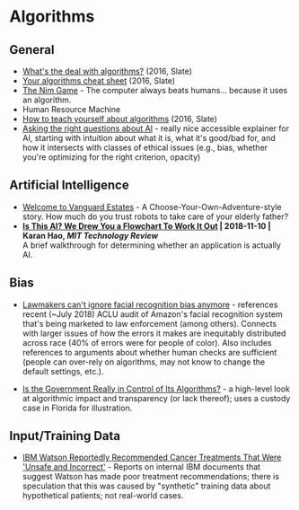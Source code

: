 # Algorithms

## General

* [What's the deal with algorithms?](http://www.slate.com/articles/technology/future_tense/2016/02/what_is_an_algorithm_an_explainer.html)  (2016, Slate)
* [Your algorithms cheat sheet](http://www.slate.com/articles/technology/future_tense/2016/02/algorithms_101_a_cheat_sheet_to_the_terminology_the_ethical_debates_and.html) (2016, Slate)
* [The Nim Game](http://www.archimedes-lab.org/game_nim/nim.html#) - The computer always beats humans... because it uses an algorithm. 
* Human Resource Machine
* [How to teach yourself about algorithms](http://www.slate.com/articles/technology/future_tense/2016/02/how_to_teach_yourself_about_algorithms.html) (2016, Slate)
* [Asking the right questions about AI](https://medium.com/@yonatanzunger/asking-the-right-questions-about-ai-7ed2d9820c48) - really nice accessible explainer for AI, starting with intuition about what it is, what it's good/bad for, and how it intersects with classes of ethical issues (e.g., bias, whether you're optimizing for the right criterion, opacity)

## Artificial Intelligence

* [Welcome to Vanguard Estates](https://datasociety.net/wp-content/uploads/2018/06/rose_vanguard-estates.pdf) - A Choose-Your-Own-Adventure-style story. How much do you trust robots to take care of your elderly father? 
* **[Is This AI? We Drew You a Flowchart To Work It Out](https://www.technologyreview.com/s/612404/is-this-ai-we-drew-you-a-flowchart-to-work-it-out/) | 2018-11-10 | Karan Hao, _MIT Technology Review_**<br/>A brief walkthrough for determining whether an application is actually AI. 

## Bias

* [Lawmakers can't ignore facial recognition bias anymore](https://www.wired.com/story/amazon-facial-recognition-congress-bias-law-enforcement/?mbid=social_twitter_onsiteshare) - references recent (~July 2018) ACLU audit of Amazon's facial recognition system that's being marketed to law enforcement (among others). Connects with larger issues of how the errors it makes are inequitably distributed across race (40% of errors were for people of color). Also includes references to arguments about whether human checks are sufficient (people can over-rely on algorithms, may not know to change the default settings, etc.).
- [Is the Government Really in Control of Its Algorithms?](https://medium.com/s/story/is-the-government-really-in-control-of-its-algorithms-6d5e1781bed2) - a high-level look at algorithmic impact and transparency (or lack thereof); uses a custody case in Florida for illustration.

## Input/Training Data

* [IBM Watson Reportedly Recommended Cancer Treatments That Were 'Unsafe and Incorrect'](https://gizmodo.com/ibm-watson-reportedly-recommended-cancer-treatments-tha-1827868882) - Reports on internal IBM documents that suggest Watson has made poor treatment recommendations; there is speculation that this was caused by "synthetic" training data about hypothetical patients; not real-world cases. 
